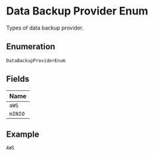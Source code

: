 
# Data Backup Provider Enum

Types of data backup provider.

## Enumeration

`DataBackupProviderEnum`

## Fields

| Name |
|  --- |
| `aWS` |
| `mINIO` |

## Example

```
AWS
```

